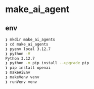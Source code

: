 <!-- @format -->

# make_ai_agent

## env

```sh
❯ mkdir make_ai_agents
❯ cd make_ai_agents
❯ pyenv local 3.12.7
❯ python -V
Python 3.12.7
❯ python -m pip install --upgrade pip
❯ pip install openai
❯ makeAiEnv
❯ makeVenv venv
❯ runVenv venv
```
